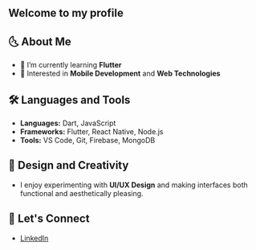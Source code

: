 ## Welcome to my profile 


## 🌜 About Me
- 🐸 I’m currently learning **Flutter**
- 🐌 Interested in **Mobile Development** and **Web Technologies**



## 🛠️ Languages and Tools
- **Languages:** Dart, JavaScript
- **Frameworks:** Flutter, React Native, Node.js
- **Tools:** VS Code, Git, Firebase, MongoDB

## 🎨 Design and Creativity
- I enjoy experimenting with **UI/UX Design** and making interfaces both functional and aesthetically pleasing.


## 👻 Let's Connect
- [LinkedIn](https://www.linkedin.com/in/furkangenca/)
